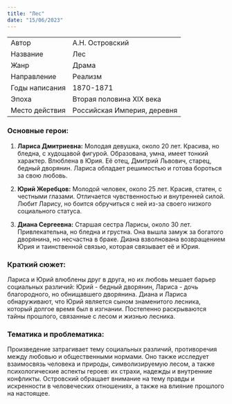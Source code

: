 ```yaml
---
title: "Лес"
date: "15/06/2023"
---
```


|                |                             |
| -------------- | --------------------------- |
| Автор          | А.Н. Островский             |
| Название       | Лес                         |
| Жанр           | Драма                       |
| Направление    | Реализм                     |
| Годы написания | 1870-1871                   |
| Эпоха          | Вторая половина XIX века    |
| Место действия | Российская Империя, деревня |

### Основные герои:

1. **Лариса Дмитриевна:** Молодая девушка, около 20 лет. Красива, но бледна, с худощавой фигурой. Образована, умна, имеет тонкий характер. Влюблена в Юрия. Её отец, Дмитрий Львович, старец, бедный дворянин. Лариса обладает решимостью и готова бороться за свою любовь.

2. **Юрий Жеребцов:** Молодой человек, около 25 лет. Красив, статен, с честными глазами. Отличается чувственностью и внутренней силой. Любит Ларису, но боится обручиться с ней из-за своего низкого социального статуса.

3. **Диана Сергеевна:** Старшая сестра Ларисы, около 30 лет. Привлекательна, но бледна и грустна. Она вышла замуж за богатого дворянина, но несчастна в браке. Диана взволнована возвращением Юрия и таинственной связью, которая связывает её и Юрия.

### Краткий сюжет:

Лариса и Юрий влюблены друг в друга, но их любовь мешает барьер социальных различий: Юрий - бедный дворянин, Лариса - дочь благородного, но обнищавшего дворянина. Диана и Лариса обнаруживают, что Юрий является сыном знаменитого лесника, который долгое время был в изгнании. Постепенно раскрываются тайны прошлого, связанные с лесом и жизнью лесника.

### Тематика и проблематика:

Произведение затрагивает тему социальных различий, противоречия между любовью и общественными нормами. Оно также исследует взаимосвязь человека и природы, символизируемую лесом, а также психологические аспекты героев: их страхи, надежды и внутренние конфликты. Островский обращает внимание на тему правды и искренности в человеческих отношениях, а также на влияние прошлого на настоящее.
